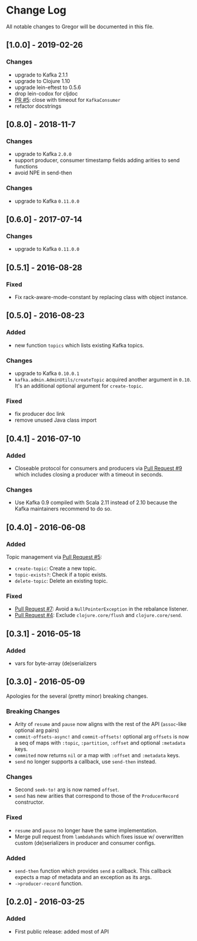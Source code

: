 # Change Log
All notable changes to Gregor will be documented in this file.

## [1.0.0] - 2019-02-26

### Changes
- upgrade to Kafka 2.1.1
- upgrade to Clojure 1.10
- upgrade lein-eftest to 0.5.6
- drop lein-codox for cljdoc
- [PR #5](https://github.com/ccann/gregor/pull/5): close with timeout for `KafkaConsumer`
- refactor docstrings

## [0.8.0] - 2018-11-7

### Changes
- upgrade to Kafka `2.0.0`
- support producer, consumer timestamp fields adding arities to send functions
- avoid NPE in send-then

### Changes
- upgrade to Kafka `0.11.0.0`

## [0.6.0] - 2017-07-14

### Changes
- upgrade to Kafka `0.11.0.0`

## [0.5.1] - 2016-08-28

### Fixed
- Fix rack-aware-mode-constant by replacing class with object instance.

## [0.5.0] - 2016-08-23

### Added
- new function `topics` which lists existing Kafka topics.

### Changes
- upgrade to Kafka `0.10.0.1`
- `kafka.admin.AdminUtils/createTopic` acquired another argument in `0.10`. It's an
  additional optional argument for `create-topic`.

### Fixed
- fix producer doc link
- remove unused Java class import

## [0.4.1] - 2016-07-10

### Added
- Closeable protocol for consumers and producers via
  [Pull Request #9](https://github.com/weftio/gregor/pull/9) which includes closing a
  producer with a timeout in seconds.

### Changes
- Use Kafka 0.9 compiled with Scala 2.11 instead of 2.10 because the Kafka maintainers
  recommend to do so.

## [0.4.0] - 2016-06-08

### Added
Topic management via [Pull Request #5](https://github.com/weftio/gregor/pull/5):

- `create-topic`: Create a new topic.
- `topic-exists?`: Check if a topic exists.
- `delete-topic`: Delete an existing topic.

### Fixed
- [Pull Request #7](https://github.com/weftio/gregor/pull/7): Avoid a
  `NullPointerException` in the rebalance listener.
- [Pull Request #4](https://github.com/weftio/gregor/pull/4): Exclude
  `clojure.core/flush` and `clojure.core/send`.

## [0.3.1] - 2016-05-18

### Added
- vars for byte-array (de)serializers

## [0.3.0] - 2016-05-09

Apologies for the several (pretty minor) breaking changes.

### Breaking Changes
- Arity of `resume` and `pause` now aligns with the rest of the API (`assoc`-like
  optional arg pairs)
- `commit-offsets-async!` and `commit-offsets!` optional arg `offsets` is now a seq of
  maps with `:topic`, `:partition`, `:offset` and optional `:metadata` keys.
- `commited` now returns `nil` or a map with `:offset` and `:metadata` keys.
- `send` no longer supports a callback, use `send-then` instead.

### Changes
- Second `seek-to!` arg is now named `offset`.
- `send` has new arities that correspond to those of the `ProducerRecord` constructor.

### Fixed
- `resume` and `pause` no longer have the same implementation.
- Merge pull request from `lambdahands` which fixes issue w/ overwritten custom
  (de)serializers in producer and consumer configs.

### Added
- `send-then` function which provides `send` a callback. This callback expects a map of
  metadata and an exception as its args.
- `->producer-record` function.


## [0.2.0] - 2016-03-25

### Added
- First public release: added most of API
